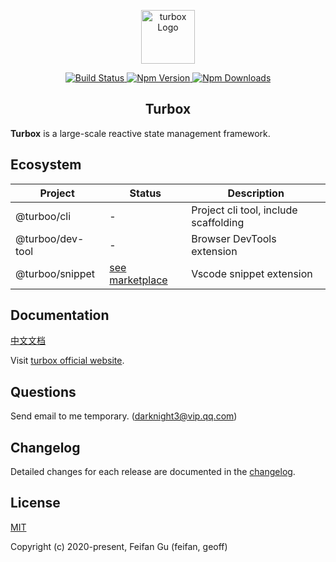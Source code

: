 <p align="center">
  <img src="https://img.alicdn.com/tfs/TB1SqdcDrH1gK0jSZFwXXc7aXXa-349-349.png" alt="turbox Logo" width="86" height="86">
</p>

<p align="center">
  <a href="https://travis-ci.com/github/turboojs/turbox">
    <img src="https://img.shields.io/travis/com/turboojs/turbox/master.svg?style=flat-square" alt="Build Status">
  </a>
  <a href="https://www.npmjs.com/package/@turboo/turbox">
    <img src="https://img.shields.io/npm/v/@turboo/turbox.svg?style=flat-square" alt="Npm Version">
  </a>
  <a href="https://www.npmjs.com/package/@turboo/turbox">
    <img src="https://img.shields.io/npm/dm/@turboo/turbox.svg?style=flat-square" alt="Npm Downloads">
  </a>
</p>

<h2 align="center">Turbox</h2>

**Turbox** is a large-scale reactive state management framework.

## Ecosystem
| Project | Status | Description |
|---------|--------|-------------|
| @turboo/cli       | - | Project cli tool, include scaffolding |
| @turboo/dev-tool       | - | Browser DevTools extension |
| @turboo/snippet  | [see marketplace](https://marketplace.visualstudio.com/items?itemName=feifan-gff.turbox-snippets) | Vscode snippet extension |

## Documentation
[中文文档](https://turboojs.github.io/turbox/#/zh-cn/turbox)

Visit [turbox official website](https://turboojs.github.io/turbox/#/en-us/).

## Questions
Send email to me temporary. (darknight3@vip.qq.com)

## Changelog
Detailed changes for each release are documented in the [changelog](https://turboojs.github.io/turbox/#/CHANGELOG).

## License
[MIT](http://opensource.org/licenses/MIT)

Copyright (c) 2020-present, Feifan Gu (feifan, geoff)
